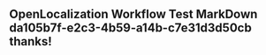<properties
ms.topic="hero-topic"
ms.test1="hero-topic"
ms.test2="test"/>

## OpenLocalization Workflow Test MarkDown da105b7f-e2c3-4b59-a14b-c7e31d3d50cb thanks!
